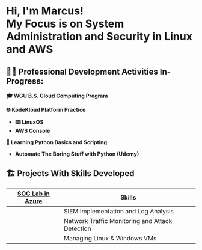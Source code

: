 <h1>Hi, I'm Marcus! <br/>My Focus is on System Administration and Security in Linux and AWS </h1>

<h2>👨‍💻 Professional Development Activities In-Progress:</h2>

  <b>🎓 WGU B.S. Cloud Computing Program<b>

  <b>🌐 KodeKloud Platform Practice</b>
  - ⌨️ LinuxOS
  - AWS Console

  <b>🐍 Learning Python Basics and Scripting<b>
  - Automate The Boring Stuff with Python (Udemy)

<h2>🏗️ Projects With Skills Developed</h2>

| [SOC Lab in Azure](https://github.com/marcus-singleton/azure_soc_lab) | Skills                                          |
|-----------------------------------------------------------------------|-------------------------------------------------|
|                                                                       | SIEM Implementation and Log Analysis            |
|                                                                       | Network Traffic Monitoring and Attack Detection |
|                                                                       | Managing Linux & Windows VMs                    |
   


<!--
**marcus-singleton/marcus-singleton** is a ✨ _special_ ✨ repository because its `README.md` (this file) appears on your GitHub profile.

Here are some ideas to get you started:

- 🔭 I’m currently working on ...
- 🌱 I’m currently learning ...
- 👯 I’m looking to collaborate on ...
- 🤔 I’m looking for help with ...
- 💬 Ask me about ...
- 📫 How to reach me: ...
- 😄 Pronouns: ...
- ⚡ Fun fact: ...
-->
